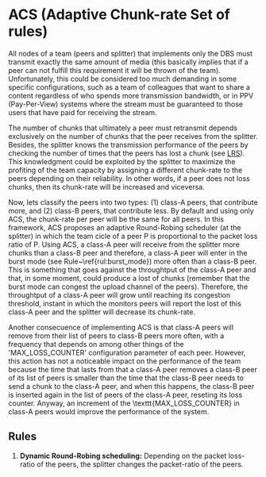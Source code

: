 ACS (Adaptive Chunk-rate Set of rules)
======================================

All nodes of a team (peers and splitter) that implements only the DBS
must transmit exactly the same amount of media (this basically implies
that if a peer can not fulfill this requirement it will be thrown of
the team). Unfortunately, this could be considered too much demanding
in some specific configurations, such as a team of colleagues that
want to share a content regardless of who spends more transmission
bandwidth, or in PPV (Pay-Per-View) systems where the stream must be
guaranteed to those users that have paid for receiving the stream.

The number of chunks that ultimately a peer must retransmit depends
exclusively on the number of chunks that the peer receives from the
splitter. Besides, the splitter knows the transmission performance of
the peers by checking the number of times that the peers has lost a
chunk (see [LRS](../LRS/README.md)). This knowledgment could be
exploited by the splitter to maximize the profiting of the team
capacity by assigning a different chunk-rate to the
peers depending on their reliability. In other words, if a peer does
not loss chunks, then its chunk-rate will be increased and
viceversa.

Now, lets classify the peers into two types: (1) class-A peers, that
contribute more, and (2) class-B peers, that contribute less. By
default and using only ACS, the chunk-rate per peer will be the same
for all peers. In this framework, ACS proposes an adaptive
Round-Robing scheduler (at the splitter) in which the team cicle of a
peer P is proportional to the packet loss ratio of P. Using ACS, a
class-A peer will receive from the splitter more chunks than a class-B
peer and therefore, a class-A peer will enter in the burst mode (see
Rule~\ref{rul:burst_mode}) more often than a class-B peer. This is
something that goes against the throughtput of the class-A peer and
that, in some moment, could produce a lost of chunks (remember that
the burst mode can congest the upload channel of the
peers). Therefore, the throughtput of a class-A peer will grow until
reaching its congestion threshold, instant in which the monitors peers
will report the lost of this class-A peer and the splitter will
decrease its chunk-rate.

Another consecuence of implementing ACS is that class-A peers will
remove from their list of peers to class-B peers more often, with a
frequency that depends on among other things of the 'MAX_LOSS_COUNTER'
configuration parameter of each peer. However, this action has not a
noticeable impact on the performance of the team because the time that
lasts from that a class-A peer removes a class-B peer of its list of peers
is smaller than the time that the class-B peer needs to send a chunk
to the class-A peer, and when this happens, the class-B peer is
inserted again in the list of peers of the class-A peer, reseting its
loss counter. Anyway, an increment of the \texttt{MAX\_LOSS\_COUNTER}
in class-A peers would improve the performance of the system.

Rules
-----

1.  **Dynamic Round-Robing scheduling:** Depending on the packet
    loss-ratio of the peers, the splitter changes the packet-ratio of
    the peers.


